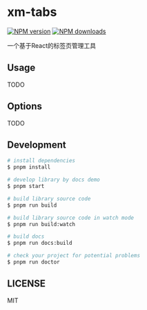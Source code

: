 # xm-tabs

[![NPM version](https://img.shields.io/npm/v/xm-tabs.svg?style=flat)](https://npmjs.org/package/xm-tabs)
[![NPM downloads](http://img.shields.io/npm/dm/xm-tabs.svg?style=flat)](https://npmjs.org/package/xm-tabs)

一个基于React的标签页管理工具

## Usage

TODO

## Options

TODO

## Development

```bash
# install dependencies
$ pnpm install

# develop library by docs demo
$ pnpm start

# build library source code
$ pnpm run build

# build library source code in watch mode
$ pnpm run build:watch

# build docs
$ pnpm run docs:build

# check your project for potential problems
$ pnpm run doctor
```

## LICENSE

MIT
